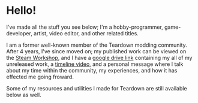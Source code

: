 # Hello!

I've made all the stuff you see below;
I'm a hobby-programmer, game-developer, artist, video editor, and other related titles.

I am a former well-known member of the Teardown modding community. After 4 years, I've since moved on; my published work can be viewed on the [Steam Workshop](https://steamcommunity.com/id/Autumnagnificent/myworkshopfiles/), and I have a [google drive link](https://drive.google.com/drive/folders/1z92r3EPguAW1my4Wp3Y7ewG43NyjqaiP) containing my all of my unreleased work, a [timeline video](https://www.youtube.com/watch?v=fHPUbTQcOMM), and a personal message where I talk about my time within the community, my experiences, and how it has effected me going froward.

Some of my resources and utilities I made for Teardown are still available below as well.
